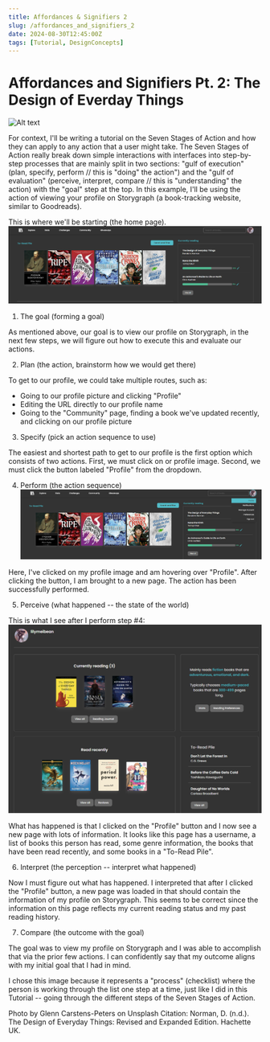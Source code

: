 ```yaml
---
title: Affordances & Signifiers 2
slug: /affordances_and_signifiers_2
date: 2024-08-30T12:45:00Z
tags: [Tutorial, DesignConcepts]
---
```


# Affordances and Signifiers Pt. 2: The Design of Everday Things

![Alt text](https://images.unsplash.com/photo-1484480974693-6ca0a78fb36b?q=80&w=2072&auto=format&fit=crop&ixlib=rb-4.0.3&ixid=M3wxMjA3fDB8MHxwaG90by1wYWdlfHx8fGVufDB8fHx8fA%3D%3D "Taking Notes")


For context, I'll be writing a tutorial on the Seven Stages of Action and how they can apply to any action that a user might take. The Seven Stages of Action really break down simple interactions with interfaces into step-by-step processes that are mainly split in two sections: "gulf of execution" (plan, specify, perform // this is "doing" the action") and the "gulf of evaluation" (perceive, interpret, compare // this is "understanding" the action) with the "goal" step at the top. In this example, I'll be using the action of viewing your profile on Storygraph (a book-tracking website, similar to Goodreads).



This is where we'll be starting (the home page).
![Alt text](../static/img/strygph_home_0903.png)

1. The goal (forming a goal)

As mentioned above, our goal is to view our profile on Storygraph, in the next few steps, we will figure out how to execute this and evaluate our actions.


2. Plan (the action, brainstorm how we would get there)

To get to our profile, we could take multiple routes, such as:

- Going to our profile picture and clicking "Profile"
- Editing the URL directly to our profile name
- Going to the "Community" page, finding a book we've updated recently, and clicking on our profile picture


3. Specify (pick an action sequence to use)

The easiest and shortest path to get to our profile is the first option which consists of two actions. First, we must click on or profile image. Second, we must click the button labeled "Profile" from the dropdown.


4. Perform (the action sequence)
![Alt text](../static/img/strygph_dropdown_0903.png)

Here, I've clicked on my profile image and am hovering over "Profile". After clicking the button, I am brought to a new page. The action has been successfully performed.


5. Perceive (what happened -- the state of the world)

This is what I see after I perform step #4:
![Alt text](../static/img/strygph_read_0903.png)

What has happened is that I clicked on the "Profile" button and I now see a new page with lots of information. It looks like this page has a username, a list of books this person has read, some genre information, the books that have been read recently, and some books in a "To-Read Pile".


6. Interpret (the perception -- interpret what happened)

Now I must figure out what has happened. I interpreted that after I clicked the "Profile" button, a new page was loaded in that should contain the information of my profile on Storygraph. This seems to be correct since the information on this page reflects my current reading status and my past reading history.


7. Compare (the outcome with the goal)

The goal was to view my profile on Storygraph and I was able to accomplish that via the prior few actions. I can confidently say that my outcome aligns with my initial goal that I had in mind.

I chose this image because it represents a "process" (checklist) where the person is working through the list one step at a time, just like I did in this Tutorial -- going through the different steps of the Seven Stages of Action.


Photo by Glenn Carstens-Peters on Unsplash
Citation: Norman, D. (n.d.). The Design of Everyday Things: Revised and Expanded Edition. Hachette UK.